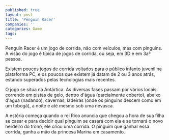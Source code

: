 ```yaml
---
published: true
layout: post
title: 'Penguin Racer'
companies: ''
categories: Game
tags: 
---
```

Penguin Racer é um jogo de corrida, não com veículos, mas com pinguins. A visão do jogo é típica de jogos de corrida, ou seja, em 3D e em 3aª pessoa.

Existem poucos jogos de corrida voltados para o público infanto juvenil na plataforma PC, e os poucos que existem já datam de 2 ou 3 anos atrás, estando superados pelas tecnologias mais recentes.




O jogo se situa na Antártica. As diversas fases passam por vários locais: correndo em pistas de gelo, dentro d'água (parcialmente coberto), abaixo d'água (nadando), cavernas, ladeiras (onde os pinguins descem como em um tobogâ), a noite e até mesmo sob uma nevasca.




A estória começa quando o rei Rico anuncia que chegou a hora de sua filha se casar e para decidir qual pinguim se casará com ela e se tornará o novo herdeiro do trono, ele criou uma corrida. O pinguim que ganhar essa corrida, ganha a mão da princesa Marina em casamento.


